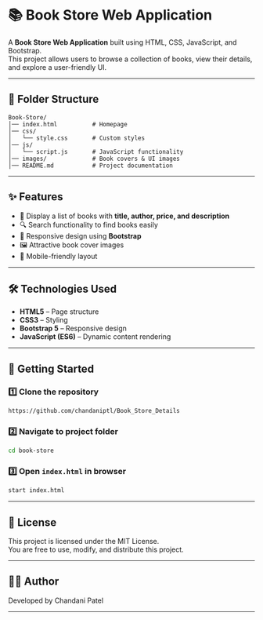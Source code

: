 
# 📚 Book Store Web Application

A **Book Store Web Application** built using HTML, CSS, JavaScript, and Bootstrap.  
This project allows users to browse a collection of books, view their details, and explore a user-friendly UI.

---

## 📂 Folder Structure

```
Book-Store/
│── index.html          # Homepage
│── css/
│   └── style.css       # Custom styles
│── js/
│   └── script.js       # JavaScript functionality
│── images/             # Book covers & UI images
│── README.md           # Project documentation
```

---

## ✨ Features

- 📖 Display a list of books with **title, author, price, and description**  
- 🔍 Search functionality to find books easily  
- 🎨 Responsive design using **Bootstrap**  
- 🖼 Attractive book cover images  
- 📱 Mobile-friendly layout  

---

## 🛠 Technologies Used

- **HTML5** – Page structure  
- **CSS3** – Styling  
- **Bootstrap 5** – Responsive design  
- **JavaScript (ES6)** – Dynamic content rendering  

---

## 🚀 Getting Started

### 1️⃣ Clone the repository
```bash
https://github.com/chandaniptl/Book_Store_Details
```

### 2️⃣ Navigate to project folder
```bash
cd book-store
```

### 3️⃣ Open `index.html` in browser
```bash
start index.html
```

---

## 📝 License

This project is licensed under the MIT License.  
You are free to use, modify, and distribute this project.

---

## 👨‍💻 Author

Developed by Chandani Patel

---

